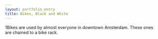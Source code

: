 ```yaml
---
layout: portfolio_entry
title: Bikes, Black and White
---
```

1Bikes are used by almost everyone in downtown Amsterdam. 
These ones are chained to a bike rack.

